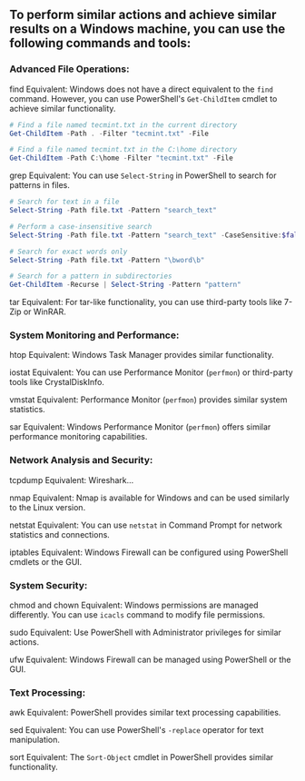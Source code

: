 ## To perform similar actions and achieve similar results on a Windows machine, you can use the following commands and tools:

### Advanced File Operations:

find Equivalent:
Windows does not have a direct equivalent to the `find` command. However, you can use PowerShell's `Get-ChildItem` cmdlet to achieve similar functionality.

```powershell
# Find a file named tecmint.txt in the current directory
Get-ChildItem -Path . -Filter "tecmint.txt" -File

# Find a file named tecmint.txt in the C:\home directory
Get-ChildItem -Path C:\home -Filter "tecmint.txt" -File
```

grep Equivalent:
You can use `Select-String` in PowerShell to search for patterns in files.

```powershell
# Search for text in a file
Select-String -Path file.txt -Pattern "search_text"

# Perform a case-insensitive search
Select-String -Path file.txt -Pattern "search_text" -CaseSensitive:$false

# Search for exact words only
Select-String -Path file.txt -Pattern "\bword\b"

# Search for a pattern in subdirectories
Get-ChildItem -Recurse | Select-String -Pattern "pattern"
```

tar Equivalent:
For tar-like functionality, you can use third-party tools like 7-Zip or WinRAR.

### System Monitoring and Performance:

htop Equivalent:
Windows Task Manager provides similar functionality.

iostat Equivalent:
You can use Performance Monitor (`perfmon`) or third-party tools like CrystalDiskInfo.

vmstat Equivalent:
Performance Monitor (`perfmon`) provides similar system statistics.

sar Equivalent:
Windows Performance Monitor (`perfmon`) offers similar performance monitoring capabilities.

### Network Analysis and Security:

tcpdump Equivalent:
Wireshark... 

nmap Equivalent:
Nmap is available for Windows and can be used similarly to the Linux version.

netstat Equivalent:
You can use `netstat` in Command Prompt for network statistics and connections.

iptables Equivalent:
Windows Firewall can be configured using PowerShell cmdlets or the GUI.

### System Security:

chmod and chown Equivalent:
Windows permissions are managed differently. You can use `icacls` command to modify file permissions.

sudo Equivalent:
Use PowerShell with Administrator privileges for similar actions.

ufw Equivalent:
Windows Firewall can be managed using PowerShell or the GUI.

### Text Processing:

awk Equivalent:
PowerShell provides similar text processing capabilities.

sed Equivalent:
You can use PowerShell's `-replace` operator for text manipulation.

sort Equivalent:
The `Sort-Object` cmdlet in PowerShell provides similar functionality.
